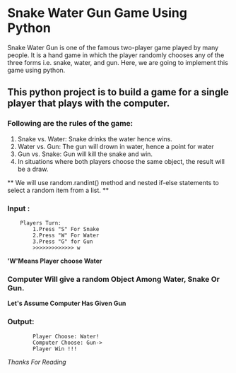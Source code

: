 # Snake Water Gun Game Using Python

Snake Water Gun is one of the famous two-player game played by many people. It is a hand game in which the player randomly chooses any of the three forms i.e. snake, water, and gun. Here, we are going to implement this game using python. 

## This python project is to build a game for a single player that plays with the computer.

### Following are the rules of the game:

1. Snake vs. Water: Snake drinks the water hence wins.
2. Water vs. Gun: The gun will drown in water, hence a point for water
3. Gun vs. Snake: Gun will kill the snake and win.
4. In situations where both players choose the same object, the result will be a draw.

** We will use random.randint() method and nested if-else statements to select a random item from a list. **


### Input :
        Players Turn:
            1.Press "S" For Snake 
            2.Press "W" For Water 
            3.Press "G" for Gun   
            >>>>>>>>>>>>> w  

**'W'Means Player choose Water**


### Computer Will give a random Object Among Water, Snake Or Gun.
**Let's Assume Computer Has Given Gun**


### Output:
            Player Choose: Water!
            Computer Choose: Gun->
            Player Win !!!


*Thanks For Reading*



